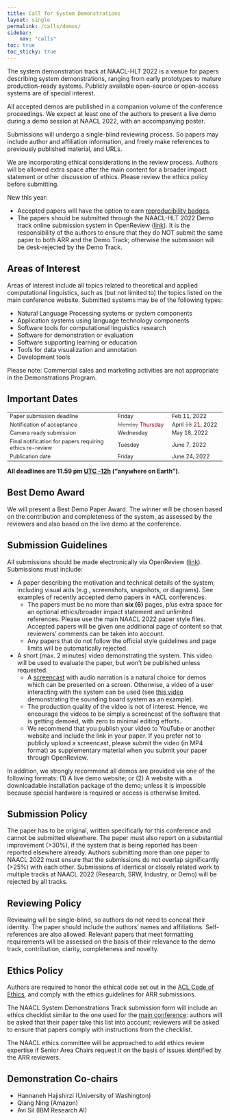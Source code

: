 ```yaml
---
title: Call for System Demonstrations
layout: single
permalink: /calls/demos/
sidebar:
    nav: "calls"
toc: true
toc_sticky: true
---
```


The system demonstration track at NAACL-HLT 2022 is a venue for papers describing system demonstrations, ranging from early prototypes to mature production-ready systems. Publicly available open-source or open-access systems are of special interest.

All accepted demos are published in a companion volume of the conference proceedings. We expect at least one of the authors to present a live demo during a demo session at NAACL 2022, with an accompanying poster.

Submissions will undergo a single-blind reviewing process. So papers may include author and affiliation information, and freely make references to previously published material, and URLs.

We are incorporating ethical considerations in the review process. Authors will be allowed extra space after the main content for a broader impact statement or other discussion of ethics. Please review the ethics policy before submitting.

New this year:
* Accepted papers will have the option to earn [reproducibility badges](/calls/papers/#reproducibility-criteria).
* The papers should be submitted through the NAACL-HLT 2022 Demo track online submission system in OpenReview ([link](https://openreview.net/group?id=aclweb.org/NAACL/2022/Track/Demo)). It is the responsibility of the authors to ensure that they do NOT submit the same paper to both ARR and the Demo Track; otherwise the submission will be desk-rejected by the Demo Track.

## Areas of Interest

Areas of interest include all topics related to theoretical and applied computational linguistics, such as (but not limited to) the topics listed on the main conference website. Submitted systems may be of the following types:

* Natural Language Processing systems or system components
* Application systems using language technology components
* Software tools for computational linguistics research
* Software for demonstration or evaluation
* Software supporting learning or education
* Tools for data visualization and annotation
* Development tools

Please note: Commercial sales and marketing activities are not appropriate in the Demonstrations Program.

## Important Dates

<table style="width: 100%; font-size: .9em;">
  <tr>
    <td style="width: 50%;">Paper submission deadline</td>
    <td>Friday</td>
    <td>Feb 11, 2022</td>
  </tr>
  <tr>
    <td>Notification of acceptance</td>
    <td><s style="color:gray">Monday</s> <span style="color:darkred">Thursday</span></td>
    <td>April <s style="color:gray">18</s> <span style="color:darkred">21</span>, 2022</td>
  </tr>
  <tr>
    <td>Camera ready submission</td>
    <td>Wednesday</td>
    <td>May 18, 2022</td>
  </tr>
  <tr>
    <td>Final notification for papers requiring ethics re-review</td>
    <td>Tuesday</td>
    <td>June 7, 2022</td>
  </tr>
  <tr>
    <td>Publication date</td>
    <td>Friday</td>
    <td>June 24, 2022</td>
  </tr>
</table>

**All deadlines are 11.59 pm [UTC -12h](https://www.timeanddate.com/time/zone/timezone/utc-12) (“anywhere on Earth”).**

## Best Demo Award

We will present a Best Demo Paper Award. The winner will be chosen based on the contribution and completeness of the system, as assessed by the reviewers and also based on the live demo at the conference.

## Submission Guidelines

All submissions should be made electronically via OpenReview ([link](https://openreview.net/group?id=aclweb.org/NAACL/2022/Track/Demo)). Submissions must include:

* A paper describing the motivation and technical details of the system, including visual aids (e.g., screenshots, snapshots, or diagrams). See examples of recently accepted demo papers in \*ACL conferences.
  * The papers must be no more than **six (6)** pages, plus extra space for an optional ethics/broader impact statement and unlimited references. Please use the main NAACL 2022 paper style files. Accepted papers will be given one additional page of content so that reviewers’ comments can be taken into account.
  * Any papers that do not follow the official style guidelines and page limits will be automatically rejected.
* A short (max. 2 minutes) video demonstrating the system. This video will be used to evaluate the paper, but won’t be published unless requested.
  * A [screencast](https://en.wikipedia.org/wiki/Screencast) with audio narration is a natural choice for demos which can be presented on a screen. Otherwise, a video of a user interacting with the system can be used (see [this video](https://sounding-board.github.io/demo.html) demonstrating the sounding board system as an example).
  * The production quality of the video is not of interest. Hence, we encourage the videos to be simply a screencast of the software that is getting demoed, with zero to minimal editing efforts.
  * We recommend that you publish your video to YouTube or another website and include the link in your paper. If you prefer not to publicly upload a screencast, please submit the video (in MP4 format) as supplementary material when you submit your paper through OpenReview.

In addition, we strongly recommend all demos are provided via one of the following formats: (1) A live demo website; or (2) A website with a downloadable installation package of the demo; unless it is impossible because special hardware is required or access is otherwise limited.

## Submission Policy

The paper has to be original, written specifically for this conference and cannot be submitted elsewhere. The paper must also report on a substantial improvement (>30%), if the system that is being reported has been reported elsewhere already.
Authors submitting more than one paper to NAACL 2022 must ensure that the submissions do not overlap significantly (>25%) with each other. Submissions of identical or closely related work to multiple tracks at NAACL 2022 (Research, SRW, Industry, or Demo) will be rejected by all tracks.

## Reviewing Policy

Reviewing will be single-blind, so authors do not need to conceal their identity. The paper should include the authors’ names and affiliations. Self-references are also allowed. Relevant papers that meet formatting requirements will be assessed on the basis of their relevance to the demo track, contribution, clarity, completeness and novelty.

## Ethics Policy

Authors are required to honor the ethical code set out in the [ACL Code of Ethics](https://www.aclweb.org/portal/content/acl-code-ethics), and comply with the ethics guidelines for ARR submissions.

The NAACL System Demonstrations Track submission form will include an ethics checklist similar to the one used for the [main conference](/calls/papers/#ethics-policy): authors will be asked that their paper take this list into account; reviewers will be asked to ensure that papers comply with instructions from the checklist.

The NAACL ethics committee will be approached to add ethics review expertise if Senior Area Chairs request it on the basis of issues identified by the ARR reviewers.

## Demonstration Co-chairs

* Hannaneh Hajishirzi (University of Washington) 
* Qiang Ning (Amazon)
* Avi Sil (IBM Research AI)
